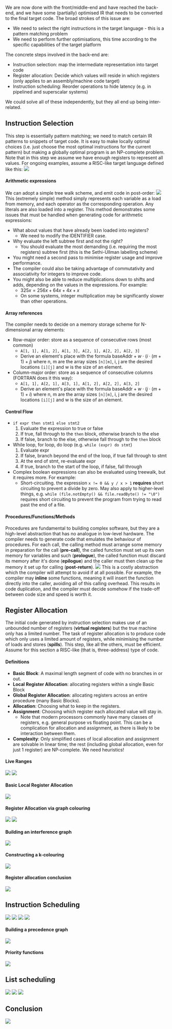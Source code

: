 We are now done with the front/middle-end and have reached the back-end, and we have some (partially) optimised IR that needs to be converted to the final target code. The broad strokes of this issue are:
- We need to select the right instructions in the target language - this is a pattern matching problem
- We need to perform further optimisations, this time according to the specific capabilities of the target platform

The concrete steps involved in the back-end are:
- Instruction selection: map the intermediate representation into target code
- Register allocation: Decide which values will reside in which registers (only applies to an assembly/machine code target)
- Instruction scheduling: Reorder operations to hide latency (e.g. in pipelined and superscalar systems)

We could solve all of these independently, but they all end up being inter-related.

## Instruction Selection
This step is essentially pattern matching; we need to match certain IR patterns to snippets of target code. It is easy to make locally optimal choices (i.e. just choose the most optimal instructions for the current pattern) but making a globally optimal program is an NP-complete problem. Note that in this step we assume we have enough registers to represent all values.
For ongoing examples, assume a RISC-like target language defined like this:
![](Pasted%20image%2020230315121204.png)
#### Arithmetic expressions
We can adopt a simple tree walk scheme, and emit code in post-order:
![](Pasted%20image%2020230315121346.png)
This (extremely simple) method simply represents each variable as a load from memory, and each operator as the corresponding operation. Any literals are also loaded into a register. This method demonstrates some issues that must be handled when generating code for arithmetic expressions:
- What about values that have already been loaded into registers?
	- We need to modify the IDENTIFIER case.
- Why evaluate the left subtree first and not the right?
	- You should evaluate the most demanding (i.e. requiring the most registers) subtree first (this is the Sethi-Ullman labelling scheme)
- You might need a second pass to minimise register usage and improve performance.
- The compiler could also be taking advantage of commutativity and associativity for integers to improve code.
- You might also be able to reduce multiplications down to shifts and adds, depending on the values in the expressions. For example:
	- $325x = 256x+64x+4x+x$ 
	- On some systems, integer multiplication may be significantly slower than other operations.

#### Array references
The compiler needs to decide on a memory storage scheme for N-dimensional array elements:
- Row-major order: store as a sequence of consecutive rows (most common)
	- `A[1, 1], A[1, 2], A[1, 3], A[2, 1], A[2, 2], A[2, 3]`
	- Derive an element's place with the formula $\text{baseAddr} + w\cdot(i\cdot(m+1)+j)$ where n, m are the array sizes `[n][m]`, i, j are the desired locations `[i][j]` and w is the size of an element.
- Column-major order: store as a sequence of consecutive columns (FORTRAN does it this way):
	- `A[1, 1], A[2, 1], A[3, 1], A[1, 2], A[2, 2], A[3, 2]`
	- Derive an element's place with the formula $\text{baseAddr} + w\cdot(j\cdot(m+1)+i)$ where n, m are the array sizes `[n][m]`, i, j are the desired locations `[i][j]` and w is the size of an element.

#### Control Flow
- `if expr then stmt1 else stmt2`
	1. Evaluate the expression to true or false
	2. If true, fall through to the `then` block, otherwise branch to the else
	3. If false, branch to the else, otherwise fall through to the `then` block
- While loop, for loop, do loop (e.g. `while (expr) do stmt`)
	1. Evaluate expr
	2. If false, branch beyond the end of the loop, if true fall through to stmt
	3. At the end of stmt, re-evaluate expr
	4. If true, branch to the start of the loop, if false, fall through
- Complex boolean expressions can also be evaluated using treewalk, but it requires more. For example:
	- Short-circuiting. the expression `x != 0 && y / x > 1` **requires** short circuiting to prevent a divide by zero. May also apply to higher-level things, e.g. `while (file.notEmpty() && file.readByte() != "\0")` requires short circuiting to prevent the program from trying to read past the end of a file.

#### Procedures/Functions/Methods
Procedures are fundamental to building complex software, but they are a high-level abstraction that has no analogue in low-level hardware. The compiler needs to generate code that emulates the behaviour of procedures. For each call, the calling method must arrange some memory in preparation for the call (**pre-call**), the called function must set up its own memory for variables and such (**prologue**), the called function must discard its memory after it's done (**epilogue**) and the caller must then clean up the memory it set up for calling (**post-return**).
![](Pasted%20image%2020230315125237.png)
This is a costly abstraction which the compiler will attempt to avoid if at all possible. For example, the compiler may **inline** some functions, meaning it will insert the function directly into the caller, avoiding all of this calling overhead. This results in code duplication, and the compiler must decide somehow if the trade-off between code size and speed is worth it.

## Register Allocation
The initial code generated by instruction selection makes use of an unbounded number of registers (**virtual registers**) but the true machine only has a limited number. The task of register allocation is to produce code which only uses a limited amount of registers, while minimising the number of loads and stores (**spills**). This step, like all the others, must be efficient.
Assume for this section a RISC-like (that is, three-address) type of code.
#### Definitions
- **Basic Block**: A maximal length segment of code with no branches in or out.
- **Local Register Allocation**: allocating registers within a single Basic Block
- **Global Register Allocation**: allocating registers across an entire procedure (many Basic Blocks).
- **Allocation**: Choosing what to keep in the registers.
- **Assignment**: Choosing which register each allocated value will stay in.
	- Note that modern processors commonly have many classes of registers, e.g. general purpose vs floating point. This can be a complication for allocation and assignment, as there is likely to be interaction between them.
- **Complexity**: Only simplified cases of local allocation and assignment are solvable in linear time; the rest (including global allocation, even for just 1 register) are NP-complete. We need heuristics!

#### Live Ranges
![](Pasted%20image%2020230315130919.png)
![](Pasted%20image%2020230315131011.png)
#### Basic Local Register Allocation
![](Pasted%20image%2020230315131201.png)
#### Register Allocation via graph colouring
![](Pasted%20image%2020230315131326.png)
![](Pasted%20image%2020230315131420.png)
#### Building an interference graph
![](Pasted%20image%2020230315131508.png)
#### Constructing a k-colouring
![](Pasted%20image%2020230315131542.png)
#### Register allocation conclusion
![](Pasted%20image%2020230315131651.png)
## Instruction Scheduling
![](Pasted%20image%2020230315131857.png)
![](Pasted%20image%2020230315131912.png)
![](Pasted%20image%2020230315131945.png)
![](Pasted%20image%2020230315132135.png)
#### Building a precedence graph
![](Pasted%20image%2020230315132437.png)
#### Priority functions
![](Pasted%20image%2020230315132342.png)
## List scheduling
![](Pasted%20image%2020230315132623.png)
![](Pasted%20image%2020230315132721.png)
![](Pasted%20image%2020230315133802.png)
## Conclusion
![](Pasted%20image%2020230315133925.png)